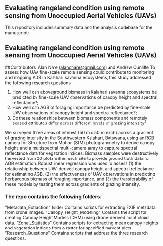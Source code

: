 ## Evaluating rangeland condition using remote sensing from Unoccupied Aerial Vehicles (UAVs) 

This repository includes summary data and the analysis codebase for the manuscript:

## Evaluating rangeland condition using remote sensing from Unoccupied Aerial Vehicles (UAVs) 

##Contributors: Alan Nare (alandnare@gmail.com) and Andrew Cunliffe
To assess how UAV fine-scale remote sensing could contribute to monitoring and mapping AGB in Kalahari savanna ecosystems, this study addressed the following research questions

1. How well can aboveground biomass in Kalahari savanna ecosystems be predicted by fine-scale UAV observations of canopy height and spectral reflectance?; 
2. How well can AGB of foraging importance be predicted by fine-scale UAV observations of canopy height and spectral reflectance?; 
3. Do these relationships between biomass components and remotely sensed attributes differ across different levels of grazing intensity?


We surveyed three areas of interest (50 m x 50 m each) across a gradient of grazing 
intensity in the Southwestern Kalahari, Botswana, using an RGB camera for Structure 
from Motion (SfM) photogrammetry to derive canopy height, and a multispectral multi-camera 
array to capture spectral reflectance data for vegetation indices. Biomass samples 
were destructively harvested from 30 plots within each site to provide ground truth 
data for AGB estimation. Robust linear regression was used to assess (1) the 
relationship between UAV-derived canopy height and spectral reflectance for estimating 
AGB, (2) the effectiveness of UAV observations in predicting herbaceous biomass of 
foraging importance, and (3) the transferability of these models by testing them 
across gradients of grazing intensity.


### The repo contains the following folders:

"Metadata_Extraction" folder Contains scripts for extracting EXIF metadata from drone images.
"Canopy_Height_Modeling" Contains the script for creating Canopy Height Models (CHM) using drone-derived point cloud data.
"Zonal_Statistics" Contains scripts for extracting mean canopy heights and vegetation indices from a raster for specified harvest plots
"Research_Questions" Contains scripts that address the three research questions.
